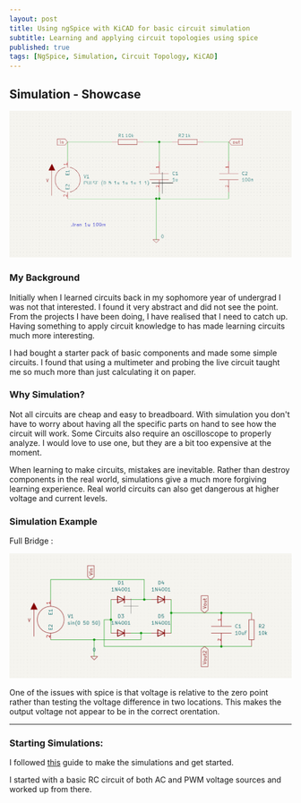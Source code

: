 ```yaml
---
layout: post
title: Using ngSpice with KiCAD for basic circuit simulation
subtitle: Learning and applying circuit topologies using spice
published: true
tags: [NgSpice, Simulation, Circuit Topology, KiCAD]
---
```



## Simulation - Showcase

![RC circuit](https://github.com/hbchaney/Blogging/blob/master/KiCAD_simulations/RC_Circuit/imgs/Basic_RC.png?raw=true)

### My Background

Initially when I learned circuits back in my sophomore year of undergrad I was not that interested. I found it very abstract and did not see the point. From the projects I have been doing, I have realised that I need to catch up. Having something to apply circuit knowledge to has made learning circuits much more interesting.  

I had bought a starter pack of basic components and made some simple circuits. I found that using a multimeter and probing the live circuit taught me so much more than just calculating it on paper. 

### Why Simulation? 

Not all circuits are cheap and easy to breadboard. With simulation you don't have to worry about having all the specific parts on hand to see how the circuit will work. Some Circuits also require an oscilloscope to properly analyze. I would love to use one, but they are a bit too expensive at the moment. 

When learning to make circuits, mistakes are inevitable. Rather than destroy components in the real world, simulations give a much more forgiving learning experience. Real world circuits can also get dangerous at higher voltage and current levels.

### Simulation Example

Full Bridge : 

![full bridge](https://github.com/hbchaney/Blogging/blob/master/KiCAD_simulations/Full_Bridge/images/full_bridge.png?raw=true)

One of the issues with spice is that voltage is relative to the zero point rather than testing the voltage difference in two locations. This makes the output voltage not appear to be in the correct orentation. 

--- 

### Starting Simulations: 

I followed [this](https://ngspice.sourceforge.io/ngspice-eeschema.html) guide to make the simulations and get started. 

I started with a basic RC circuit of both AC and PWM voltage sources and worked up from there.

